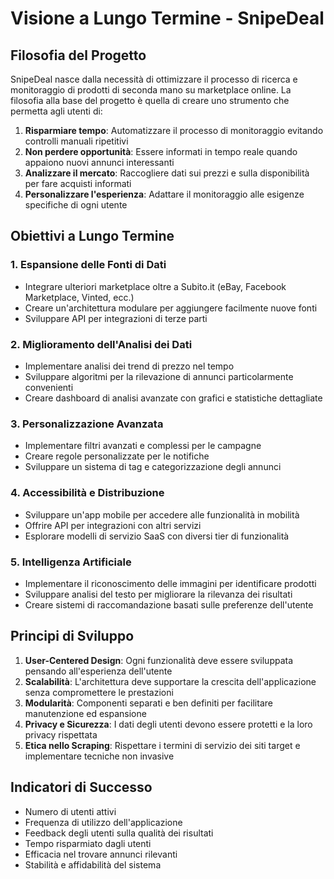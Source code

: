 # Visione a Lungo Termine - SnipeDeal

## Filosofia del Progetto

SnipeDeal nasce dalla necessità di ottimizzare il processo di ricerca e monitoraggio di prodotti di seconda mano su marketplace online. La filosofia alla base del progetto è quella di creare uno strumento che permetta agli utenti di:

1. **Risparmiare tempo**: Automatizzare il processo di monitoraggio evitando controlli manuali ripetitivi
2. **Non perdere opportunità**: Essere informati in tempo reale quando appaiono nuovi annunci interessanti
3. **Analizzare il mercato**: Raccogliere dati sui prezzi e sulla disponibilità per fare acquisti informati
4. **Personalizzare l'esperienza**: Adattare il monitoraggio alle esigenze specifiche di ogni utente

## Obiettivi a Lungo Termine

### 1. Espansione delle Fonti di Dati
- Integrare ulteriori marketplace oltre a Subito.it (eBay, Facebook Marketplace, Vinted, ecc.)
- Creare un'architettura modulare per aggiungere facilmente nuove fonti
- Sviluppare API per integrazioni di terze parti

### 2. Miglioramento dell'Analisi dei Dati
- Implementare analisi dei trend di prezzo nel tempo
- Sviluppare algoritmi per la rilevazione di annunci particolarmente convenienti
- Creare dashboard di analisi avanzate con grafici e statistiche dettagliate

### 3. Personalizzazione Avanzata
- Implementare filtri avanzati e complessi per le campagne
- Creare regole personalizzate per le notifiche
- Sviluppare un sistema di tag e categorizzazione degli annunci

### 4. Accessibilità e Distribuzione
- Sviluppare un'app mobile per accedere alle funzionalità in mobilità
- Offrire API per integrazioni con altri servizi
- Esplorare modelli di servizio SaaS con diversi tier di funzionalità

### 5. Intelligenza Artificiale
- Implementare il riconoscimento delle immagini per identificare prodotti
- Sviluppare analisi del testo per migliorare la rilevanza dei risultati
- Creare sistemi di raccomandazione basati sulle preferenze dell'utente

## Principi di Sviluppo

1. **User-Centered Design**: Ogni funzionalità deve essere sviluppata pensando all'esperienza dell'utente
2. **Scalabilità**: L'architettura deve supportare la crescita dell'applicazione senza compromettere le prestazioni
3. **Modularità**: Componenti separati e ben definiti per facilitare manutenzione ed espansione
4. **Privacy e Sicurezza**: I dati degli utenti devono essere protetti e la loro privacy rispettata
5. **Etica nello Scraping**: Rispettare i termini di servizio dei siti target e implementare tecniche non invasive

## Indicatori di Successo

- Numero di utenti attivi
- Frequenza di utilizzo dell'applicazione
- Feedback degli utenti sulla qualità dei risultati
- Tempo risparmiato dagli utenti
- Efficacia nel trovare annunci rilevanti
- Stabilità e affidabilità del sistema 